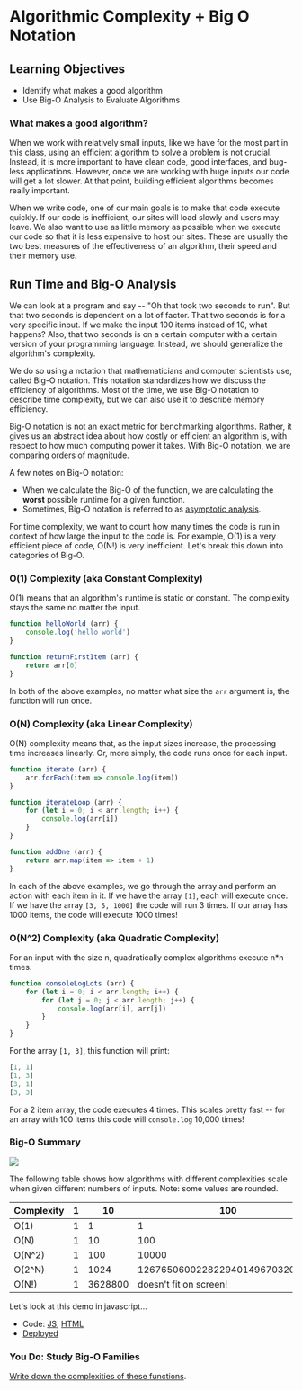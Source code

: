 # Algorithmic Complexity + Big O Notation

## Learning Objectives
* Identify what makes a good algorithm
* Use Big-O Analysis to Evaluate Algorithms

### What makes a good algorithm?

When we work with relatively small inputs, like we have for the most part in this class, using an efficient algorithm to solve a problem is not crucial. Instead, it is more important to have clean code, good interfaces, and bug-less applications. However, once we are working with huge inputs our code will get a lot slower. At that point, building efficient algorithms becomes really important.

When we write code, one of our main goals is to make that code execute quickly. If our code is inefficient, our sites will load slowly and users may leave. We also want to use as little memory as possible when we execute our code so that it is less expensive to host our sites. These are usually the two best measures of the effectiveness of an algorithm, their speed and their memory use.

## Run Time and Big-O Analysis

We can look at a program and say -- "Oh that took two seconds to run". But that two seconds is dependent on a lot of factor. That two seconds is for a very specific input. If we make the input 100 items instead of 10, what happens? Also, that two seconds is on a certain computer with a certain version of your programming language. Instead, we should generalize the algorithm's complexity.

We do so using a notation that mathematicians and computer scientists use, called Big-O notation. This notation standardizes how we discuss the efficiency of algorithms. Most of the time, we use Big-O notation to describe time complexity, but we can also use it to describe memory efficiency.

Big-O notation is not an exact metric for benchmarking algorithms. Rather, it gives us an abstract idea about how costly or efficient an algorithm is, with respect to how much computing power it takes. With Big-O notation, we are comparing orders of magnitude.

A few notes on Big-O notation:
* When we calculate the Big-O of the function, we are calculating the **worst** possible runtime for a given function.
* Sometimes, Big-O notation is referred to as [asymptotic analysis](http://www.cs.cornell.edu/courses/cs3110/2013sp/supplemental/lectures/lec19-asymp/review.html).

For time complexity, we want to count how many times the code is run in context of how large the input to the code is. For example, O(1) is a very efficient piece of code, O(N!) is very inefficient. Let's break this down into categories of Big-O.

### O(1) Complexity (aka Constant Complexity)

O(1) means that an algorithm's runtime is static or constant. The complexity stays the same no matter the input.

```javascript
function helloWorld (arr) {
	console.log('hello world')
}

function returnFirstItem (arr) {
	return arr[0]
}
```

In both of the above examples, no matter what size the `arr` argument is, the function will run once.

### O(N) Complexity (aka Linear Complexity)

O(N) complexity means that, as the input sizes increase, the processing time increases linearly. Or, more simply, the code runs once for each input.

```javascript
function iterate (arr) {
	arr.forEach(item => console.log(item))
}

function iterateLoop (arr) {
	for (let i = 0; i < arr.length; i++) {
		console.log(arr[i])
	}
}

function addOne (arr) {
	return arr.map(item => item + 1)
}
```

In each of the above examples, we go through the array and perform an action with each item in it. If we have the array `[1]`, each will execute once. If we have the array `[3, 5, 1000]` the code will run 3 times. If our array has 1000 items, the code will execute 1000 times!

### O(N^2) Complexity (aka Quadratic Complexity)

For an input with the size n, quadratically complex algorithms execute n*n times. 

```javascript
function consoleLogLots (arr) {
	for (let i = 0; i < arr.length; i++) {
		for (let j = 0; j < arr.length; j++) {
			console.log(arr[i], arr[j])
		}
	}
}
```
For the array `[1, 3]`, this function will print:
```js
[1, 1]
[1, 3]
[3, 1]
[3, 3]
```
For a 2 item array, the code executes 4 times. This scales pretty fast -- for an array with 100 items this code will `console.log` 10,000 times!

### Big-O Summary
![](https://i.stack.imgur.com/jIGhf.png)

The following table shows how algorithms with different complexities scale when given different numbers of inputs. Note: some values are rounded.

|Complexity |1|10      |100  |
|-----------|-|--------|-----|
|O(1)       |1| 1      |1    |
|O(N)       |1|10      |100                            |
|O(N^2)     |1|100     |10000                          | 
|O(2^N)     |1|1024    |1267650600228229401496703205376|       
|O(N!)      |1|3628800 |doesn't fit on screen! |


Let's look at this demo in javascript...
- Code: [JS](https://git.generalassemb.ly/ga-wdi-lessons/cs-algorithms/blob/master/js-example/script.js), [HTML](https://git.generalassemb.ly/ga-wdi-lessons/cs-algorithms/blob/master/js-example/index.html)
- [Deployed](http://aboard-thought.surge.sh)

### You Do: Study Big-O Families

[Write down the complexities of these functions](https://gist.github.com/amaseda/c4283f5c58b9b68be9318259098f0298). 
